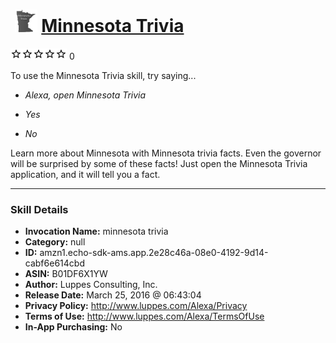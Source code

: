 # &nbsp;<img src="skill_icon" alt="Minnesota Trivia icon" width="36"> [Minnesota Trivia](http://alexa.amazon.com/#skills/amzn1.echo-sdk-ams.app.2e28c46a-08e0-4192-9d14-cabf6e614cbd)
![0 stars](../../images/ic_star_border_black_18dp_1x.png)![0 stars](../../images/ic_star_border_black_18dp_1x.png)![0 stars](../../images/ic_star_border_black_18dp_1x.png)![0 stars](../../images/ic_star_border_black_18dp_1x.png)![0 stars](../../images/ic_star_border_black_18dp_1x.png) 0

To use the Minnesota Trivia skill, try saying...

* *Alexa, open Minnesota Trivia*

* *Yes*

* *No*

Learn more about Minnesota with Minnesota trivia facts.  Even the governor will be surprised by some of these facts!  Just open the Minnesota Trivia application, and it will tell you a fact.

***

### Skill Details

* **Invocation Name:** minnesota trivia
* **Category:** null
* **ID:** amzn1.echo-sdk-ams.app.2e28c46a-08e0-4192-9d14-cabf6e614cbd
* **ASIN:** B01DF6X1YW
* **Author:** Luppes Consulting, Inc.
* **Release Date:** March 25, 2016 @ 06:43:04
* **Privacy Policy:** http://www.luppes.com/Alexa/Privacy
* **Terms of Use:** http://www.luppes.com/Alexa/TermsOfUse
* **In-App Purchasing:** No
